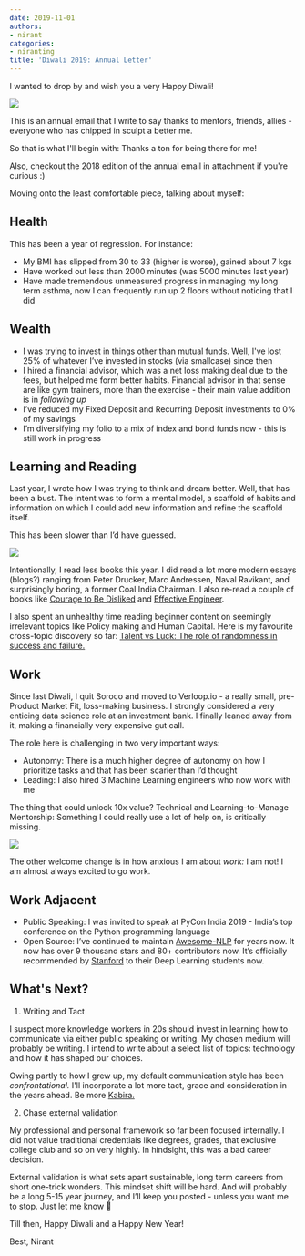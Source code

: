 ```yaml
---
date: 2019-11-01
authors:
- nirant
categories:
- niranting
title: 'Diwali 2019: Annual Letter'
---
```


I wanted to drop by and wish you a very Happy Diwali!

![](https://ci3.googleusercontent.com/proxy/79aXr-g13GUQwYFqSaSOJVCQxIDjsUBApmLJXwsc9IpFX4GvMP0eHVppw4JIAQMFPAM9Dg8cRfEKN4xiTefSOyKn_aCoRwGlOJw0=s0-d-e1-ft#http://media.giphy.com/media/l0IsI60BLJxcgNdkY/giphy.gif)


This is an annual email that I write to say thanks to mentors, friends, allies - everyone who has chipped in sculpt a better me.
 
So that is what I'll begin with: Thanks a ton for being there for me!

Also, checkout the 2018 edition of the annual email in attachment if you're curious :) 

Moving onto the least comfortable piece, talking about myself:

## Health
This has been a year of regression. For instance: 

- My BMI has slipped from 30 to 33 (higher is worse), gained about 7 kgs
- Have worked out less than 2000 minutes (was 5000 minutes last year)
- Have made tremendous unmeasured progress in managing my long term asthma, now I can frequently run up 2 floors without noticing that I did

## Wealth

- I was trying to invest in things other than mutual funds. Well, I've lost 25% of whatever I’ve invested in stocks (via smallcase) since then
- I hired a financial advisor, which was a net loss making deal due to the fees, but helped me form better habits. Financial advisor in that sense are like gym trainers, more than the exercise - their main value addition is in *following up*
- I’ve reduced my Fixed Deposit and Recurring Deposit investments to 0% of my savings
- I’m diversifying my folio to a mix of index and bond funds now - this is still work in progress

## Learning and Reading
Last year, I wrote how I was trying to think and dream better. Well, that has been a bust. The intent was to form a mental model, a scaffold of habits and information on which I could add new information and refine the scaffold itself.

This has been slower than I’d have guessed.


![](https://ci4.googleusercontent.com/proxy/y3FKUfnbJTMY-DzCmzKaJ6-l6xox8A9tKMUKSoovPeY1IsWoLXgkZt1NLjxAPy2VZ4rNgMvMDoKC--4VYJEuFin57oLLQ0IH5PWpJA=s0-d-e1-ft#http://media.giphy.com/media/cJf3Qe9yuOJHrImQpu/giphy.gif)


Intentionally, I read less books this year. I did read a lot more modern essays (blogs?) ranging from Peter Drucker, Marc Andressen, Naval Ravikant, and surprisingly boring, a former Coal India Chairman. I also re-read a couple of books like [Courage to Be Disliked](https://www.amazon.in/dp/B074TWG8V7/) and [Effective Engineer](https://www.amazon.in/Effective-Engineer-Engineering-Disproportionate-Meaningful/dp/0996128107). 
 
I also spent an unhealthy time reading beginner content on seemingly irrelevant topics like Policy making and Human Capital. Here is my favourite cross-topic discovery so far: [Talent vs Luck: The role of randomness in success and failure.](https://arxiv.org/pdf/1802.07068.pdf) 

## Work
Since last Diwali, I quit Soroco and moved to Verloop.io - a really small, pre-Product Market Fit, loss-making business. I strongly considered a very enticing data science role at an investment bank. I finally leaned away from it, making a financially very expensive gut call.

The role here is challenging in two very important ways: 

- Autonomy: There is a much higher degree of autonomy on how I prioritize tasks and that has been scarier than I’d thought
- Leading: I also hired 3 Machine Learning engineers who now work with me

The thing that could unlock 10x value? Technical and Learning-to-Manage Mentorship: Something I could really use a lot of help on, is critically missing. 

![](https://ci6.googleusercontent.com/proxy/9cngT-tPP7lRZRXQJVRki61nw4BUnOrMvQ1JgxGobvN6qMtocGhPlHjpCkLm13q0IMn7hsCcx9Cp31fdth-lmXAANCCoD9o=s0-d-e1-ft#http://media.giphy.com/media/mCRJDo24UvJMA/giphy.gif)


The other welcome change is in how anxious I am about *work:* I am not! 
I am almost always excited to go work.

## Work Adjacent

- Public Speaking: I was invited to speak at PyCon India 2019 - India’s top conference on the Python programming language
- Open Source: I’ve continued to maintain [Awesome-NLP](https://github.com/keon/awesome-nlp/) for years now. It now has over 9 thousand stars and 80+ contributors now. It’s officially recommended by [Stanford](https://www.linkedin.com/pulse/awesome-nlp-now-recommended-stanford-nirant-kasliwal/) to their Deep Learning students now. 


## What's Next?
1. Writing and Tact

I suspect more knowledge workers in 20s should invest in learning how to communicate via either public speaking or writing. My chosen medium will probably be writing. I intend to write about a select list of topics: technology and how it has shaped our choices.

Owing partly to how I grew up, my default communication style has been *confrontational.* I'll incorporate a lot more tact, grace and consideration in the years ahead. Be more [Kabira.](https://www.youtube.com/watch?v=g26k6M8x1m8) 

2. Chase external validation

My professional and personal framework so far been focused internally. I did not value traditional credentials like degrees, grades, that exclusive college club and so on very highly. In hindsight, this was a bad career decision. 

External validation is what sets apart sustainable, long term careers from short one-trick wonders. This mindset shift will be hard. And will probably be a long 5-15 year journey, and I’ll keep you posted - unless you want me to stop. Just let me know 🙂 
 
Till then, Happy Diwali and a Happy New Year!

Best,
Nirant

